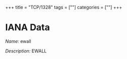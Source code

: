 +++
title = "TCP/1328"
tags = [""]
categories = [""]
+++

# IANA Data

_Name:_ ewall

_Description:_ EWALL

